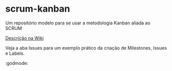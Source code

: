 scrum-kanban
======

Um repositório modelo para se usar a metodologia Kanban aliada ao SCRUM

[Descrição na Wiki](https://github.com/tarcnux/kanban/wiki)

Veja a aba Issues para um exemplo prático da criação de Milestones, Issues e Labels.

:godmode:
